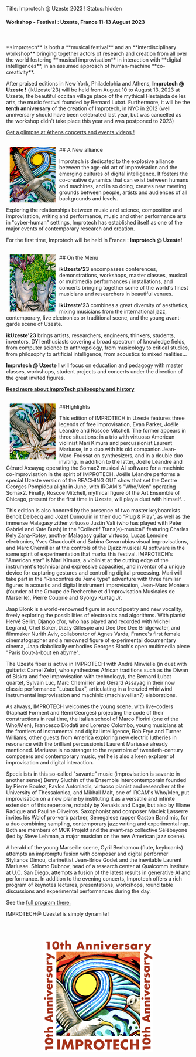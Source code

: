 Title: Improtech @ Uzeste 2023 !
Status: hidden


#### Workshop - Festival : Uzeste, France 11-13 August 2023
<br>
<br>
**Improtech** is both a **musical festival** and an **interdisciplinary workshop** bringing together actors of research and creation from all over the world fostering **musical improvisation** in interaction with **digital intelligences**, in an assumed approach of human-machine **co-creativity**.

After praised editions in New York, Philadelphia and Athens, **Improtech @ Uzeste !** (ikUzeste'23) will be held from August 10 to August 13, 2023 at Uzeste, the beautiful occitan village place of the mythical Hestajada de les arts, the music festival founded by Bernard Lubat. Furthermore, it will be the **tenth anniversary** of the creation of Improtech, in NYC in 2012 (well anniversary should have been celebrated last year, but was cancelled as the workshop didn't take place this year and was postponed to 2023)

[Get a glimpse at Athens concerts and events videos !](https://improtech.ircam.fr/)

<br>
<img src="../images/IKPoster_frag2.jpg" width="125" style="float:left" hspace="10">
## A New alliance
<br>

Improtech is dedicated to the explosive alliance between the age-old art of improvisation and the emerging cultures of digital intelligence. It fosters the co-creative dynamics that can exist between humans and machines, and in so doing, creates new meeting grounds between people, artists and audiences of all backgrounds and levels.

Exploring the relationships between music and science, composition and improvisation, writing and performance, music and other performance arts in "cyber-human" settings, Improtech has established itself as one of the major events of contemporary research and creation.

For the first time, Improtech will be held in France : **Improtech @ Uzeste!**

<br>
<img src="../images/IKPoster_frag3.jpg" width="125" style="float:left" hspace="10">
## On the Menu
<br>

**ikUzeste'23** encompasses conferences, demonstrations, workshops, master classes, musical or multimedia performances / installations, and concerts bringing together some of the world's finest musicians and researchers in beautiful venues.

**ikUzeste'23** combines a great diversity of aesthetics, mixing musicians from the international jazz, contemporary, live electronics or traditional scene, and the young avant-garde scene of Uzeste.

**ikUzeste'23** brings artists, researchers, engineers, thinkers, students, inventors, DYI enthusiasts covering a broad spectrum of knowledge fields, from computer science to anthropology, from musicology to critical studies, from philosophy to artificial intelligence, from acoustics to mixed realities...

**Improtech @ Uzeste !** will focus on education and pedagogy with master classes, workshops, student projects and concerts under the direction of the great invited figures.

**[Read more about ImproTech philosophy and history]({filename}/pages/About.md)**

<br>
<img src="../images/IKPoster_frag1.jpg" width="125" style="float:left" hspace="10">
##Highlights
<br>

This edition of IMPROTECH in Uzeste features three legends of free improvisation, Evan Parker, Joëlle Léandre and Roscoe Mitchell. The former appears in three situations: in a trio with virtuoso American violinist Mari Kimura and percussionist Laurent Mariusse, in a duo with his old companion Jean-Marc-Foussat on synthesizers, and in a double duo inviting, in addition to the latter, Joëlle Léandre and Gérard Assayag operating the Somax2 musical AI software for a machinic co-improvisation in the spirit of IMPROTECH. Joëlle Léandre performs a special Uzeste version of the REACHING OUT show that set the Centre Georges Pompidou alight in June, with IRCAM's "Who/Men" operating Somax2. Finally, Roscoe Mitchell, mythical figure of the Art Ensemble of Chicago, present for the first time in Uzeste, will play a duet with himself...

This edition is also honored by the presence of two master keyboardists Benoît Delbecq and Jozef Dumoulin in their duo "Plug & Play", as well as the immense Malagasy zither virtuoso Justin Vali (who has played with Peter Gabriel and Kate Bush) in the "Collectif Trans(e)-musical" featuring Charles Kely Zana-Rotsy, another Malagasy guitar virtuoso, Lucas Lemoine electronics, Yves Chaudouët and Sabina Covarrubias visual improvisations, and Marc Chemillier at the controls of the Djazz musical AI software in the same spirit of experimentation that marks this festival.
IMPROTECH's "American star" is Mari Kimura, a violinist at the cutting edge of the instrument's technical and expressive capacities, and inventor of a unique device for capturing gestures and controlling digital processing. Mari will take part in the "Rencontres du 7ème type" adventure with three familiar figures in acoustic and digital instrument improvisation, Jean-Marc Montera (founder of the Groupe de Recherche et d'Improvisation Musicales de Marseille), Pierre Couprie and György Kurtag Jr.

Jaap Blonk is a world-renowned figure in sound poetry and new vocality, freely exploring the possibilities of electronics and algorithms. With pianist Hervé Sellin, Django d'or, who has played and recorded with Michel Legrand, Chet Baker, Dizzy Gillespie and Dee Dee Dee Bridgewater, and filmmaker Nurith Aviv, collaborator of Agnes Varda, France's first female cinematographer and a renowned figure of experimental documentary cinema, Jaap diabolically embodies Georges Bloch's open multimedia piece "Paris bout-à-bout en abyme".

The Uzeste fiber is active in IMPROTECH with André Minvielle (in duet with guitarist Camel Zekri, who synthesizes African traditions such as the Diwan of Biskra and free improvisation with technology), the Bernard Lubat quartet, Sylvain Luc, Marc Chemillier and Gérard Assayag in their now classic performance "Lubax Lux", articulating in a frenzied whirlwind instrumental improvisation and machinic (machiavellian?) elaborations.

As always, IMPROTECH welcomes the young scene, with live-coders (Raphaël Forment and Rémi Georges) projecting the code of their constructions in real time, the Italian school of Marco Fiorini (one of the Who/Men), Francesco Diodati and Lorenzo Colombo, young musicians at the frontiers of instrumental and digital intelligence, Rob Frye and Turner Williams, other guests from America exploring new electric lutheries in resonance with the brilliant percussionist Laurent Mariusse already mentioned. Mariusse is no stranger to the repertoire of twentieth-century composers and contemporary music, yet he is also a keen explorer of improvisation and digital interaction.

Specialists in this so-called "savante" music (improvisation is savante in another sense) Benny Sluchin of the Ensemble Intercontemporain founded by Pierre Boulez, Pavlos Antoniadis, virtuoso pianist and researcher at the University of Thessalonica, and Mikhail Malt, one of IRCAM's Who/Men, put improvisation on a new plane by instituting it as a versatile and infinite extension of this repertoire, notably by Xenakis and Cage, but also by Eliane Radigue and Pauline Oliveiros.
Saxophonist and composer Maciek Lasserre invites his Wolof pro-verb partner, Senegalese rapper Gaston Bandimic, for a duo combining sampling, contemporary jazz writing and experimental rap. Both are members of MCK Projekt and the avant-rap collective Sélébéyone (led by Steve Lehman, a major musician on the new American jazz scene).

A herald of the young Marseille scene, Cyril Benhamou (flute, keyboards) attempts an impromptu fusion with composer and digital performer Stylianos Dimou, clarinettist Jean-Brice Godet and the inevitable Laurent Mariusse. Shlomo Dubnov, head of a research center at Qualcomm Institute at U.C. San Diego, attempts a fusion of the latest results in generative AI and performance.
In addition to the evening concerts, Improtech offers a rich program of keynotes lectures, presentations, workshops, round table discussions and experimental performances during the day.

See the [full program there.]({filename}/pages/Program.md)

IMPROTECH@ Uzeste! is simply dynamite!


<br>
<br>


<p align="center">
  <img src="../images/Logo_improtech_anniv.png" width="300">
</p>
